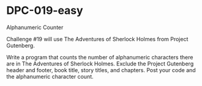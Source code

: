 # DPC-019-easy
Alphanumeric Counter

Challenge #19 will use The Adventures of Sherlock Holmes from Project Gutenberg.

Write a program that counts the number of alphanumeric characters there are in The Adventures of Sherlock Holmes. Exclude the Project Gutenberg header and footer, book title, story titles, and chapters. Post your code and the alphanumeric character count.
